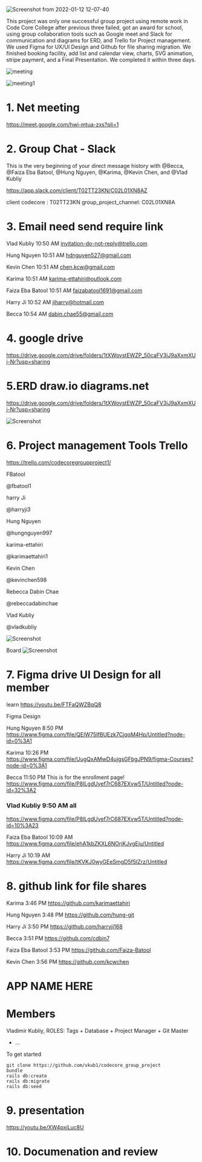 ![Screenshot from 2022-01-12 12-07-40](https://user-images.githubusercontent.com/21187699/149231103-6a9e0e6e-235c-4186-abcd-c4c300ef7605.png)

This project was only one successful group project using remote work in Code Core College after previous three failed,  got an award for school, using group collaboration tools such as Google meet and Slack for communication and diagrams for ERD, and Trello for Project management. We used Figma for UX/UI Design and Github for file sharing migration. We finished booking facility, add list and calendar view, charts, SVG animation, stripe payment, and a Final Presentation. We completed it within three days.


![meeting](https://user-images.githubusercontent.com/21187699/149231514-c598e6b0-c494-4b20-8129-ba30eedebe7f.png)

![meeting1](https://user-images.githubusercontent.com/21187699/149231585-730d68dd-d1e3-4509-9b8a-1f40ee0cf7af.png)


# 1. Net meeting 
https://meet.google.com/hwi-mtua-zxs?pli=1

# 2. Group Chat  - Slack

This is the very beginning of your direct message history with @Becca, @Faiza Eba Batool, @Hung Nguyen, @Karima, @Kevin Chen, and @Vlad Kubliy

https://app.slack.com/client/T02TT23KN/C02L01XN8AZ

client codecore : T02TT23KN
group_project_channel: C02L01XN8A


# 3. Email need  send require link 

Vlad Kubliy  10:50 AM
invitation-do-not-reply@trello.com

Hung Nguyen  10:51 AM
hdnguyen527@gmail.com

Kevin Chen  10:51 AM
chen.kcw@gmail.com

Karima  10:51 AM
karima-ettahiri@outlook.com

Faiza Eba Batool  10:51 AM
faizabatool1691@gmail.com

Harry Ji  10:52 AM
jiharry@hotmail.com

Becca  10:54 AM
dabin.chae55@gmail.com


# 4. google drive

https://drive.google.com/drive/folders/1tXWovstEWZP_50caFV3iJ9aXxmXUj-Nr?usp=sharing



# 5.ERD draw.io  diagrams.net  

https://drive.google.com/drive/folders/1tXWovstEWZP_50caFV3iJ9aXxmXUj-Nr?usp=sharing


![Screenshot](https://github.com/harryji168/Pictures/blob/d81633c5d3503dd7ff53494e551df3688d5b7229/Screenshot%20from%202021-11-06%2017-27-46.png)



# 6. Project management   Tools Trello  


https://trello.com/codecoregroupproject1/

FBatool

@fbatool1

harry Ji

@harryji3

Hung Nguyen

@hungnguyen997

karima-ettahiri

@karimaettahiri1

Kevin Chen

@kevinchen598

Rebecca Dabin Chae

@rebeccadabinchae

Vlad Kubliy

@vladkubliy


![Screenshot](https://github.com/harryji168/Pictures/blob/eb59027305d0d6b7ed14b45e7d619f31eb54df51/Screenshot%20from%202021-11-06%2016-37-35.png)

 Board
![Screenshot](https://github.com/harryji168/Pictures/blob/e45f8f1af0b7c188baebe50076e02481e363f756/Screenshot%20from%202021-11-06%2016-43-50.png)



# 7. Figma drive UI Design  for all member
learn https://youtu.be/FTFaQWZBqQ8


Figma Design 

Hung Nguyen  8:50 PM
https://www.figma.com/file/QEIW75IfBUEzk7CjqqM4Hp/Untitled?node-id=0%3A1

Karima  10:26 PM
https://www.figma.com/file/UugQxAMwD4ujgsGFbgJPN9/figma-Courses?node-id=0%3A1


Becca  11:50 PM
This is for the enrollment  page!
https://www.figma.com/file/P8ILgdUyef7rC687EXvw5T/Untitled?node-id=32%3A2

### Vlad Kubliy  9:50 AM   all
https://www.figma.com/file/P8ILgdUyef7rC687EXvw5T/Untitled?node-id=10%3A23


Faiza Eba Batool  10:09 AM
https://www.figma.com/file/ehA1kbZKXL6NOrjKJvgEju/Untitled


Harry Ji  10:19 AM
https://www.figma.com/file/tKVKJ0wyGEeSmgD5f5IZrz/Untitled




# 8. github link for  file shares


Karima  3:46 PM
https://github.com/karimaettahiri

Hung Nguyen  3:48 PM
https://github.com/hung-git

Harry Ji  3:50 PM
https://github.com/harryji168

Becca  3:51 PM
https://github.com/cdbin7

Faiza Eba Batool  3:53 PM
https://github.com/Faiza-Batool

Kevin Chen  3:56 PM
https://github.com/kcwchen




# APP NAME HERE



# Members

Vladimir Kubliy, ROLES: Tags + Database + Project Manager + Git Master  



* ...

To get started
```
git clone https://github.com/vkub1/codecore_group_project
bundle 
rails db:create
rails db:migrate
rails db:seed
```

# 9. presentation

https://youtu.be/XW4pxiLuc8U


# 10. Documenation and review
